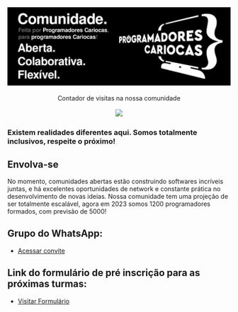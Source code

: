 <div align="center">
<img src="https://github.com/programadores-cariocas/.github/blob/main/images/comunidade-programadores.png" />

  
</br>
</br>
Contador de visitas na nossa comunidade</br></br>
<img alingn="center" src="https://profile-counter.glitch.me/programadores-cariocas/count.svg" /></br>
</div>

### Existem realidades diferentes aqui. Somos totalmente inclusivos, respeite o próximo!


## Envolva-se

No momento, comunidades abertas estão construindo softwares incríveis juntas, e há excelentes oportunidades de network e constante prática no desenvolvimento de novas ideias. Nossa comunidade tem uma projeção de ser totalmente escalável, agora em 2023 somos 1200 programadores formados, com previsão de 5000!

## Grupo do WhatsApp:

- <a href="https://chat.whatsapp.com/LAYpVtCgqfs667isebRdyV">Acessar convite</a>

## Link do formulário de pré inscrição para as próximas turmas: 

- <a href="https://docs.google.com/forms/d/1Rs2kaj8lsTNozbFpVXi2apnki533pO1hOoeLWEdRqn4/viewform?pli=1&pli=1&edit_requested=true#responses">Visitar Formulário</a>

